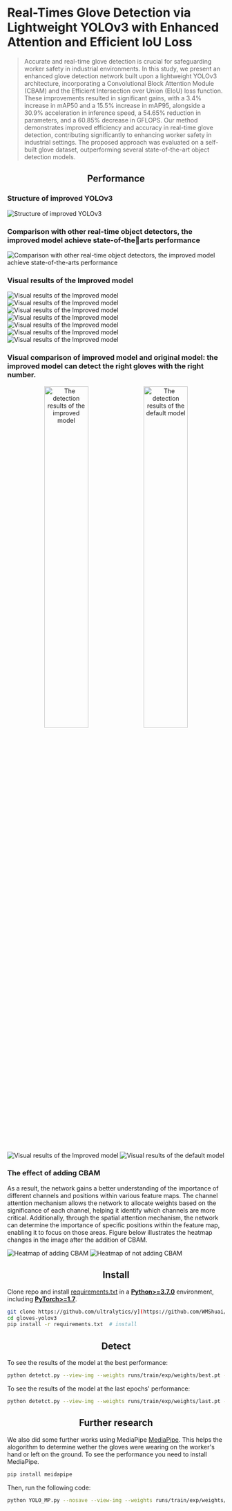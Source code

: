 # Real-Times Glove Detection via Lightweight YOLOv3 with Enhanced Attention and Efficient IoU Loss
> Accurate and real-time glove detection is crucial for safeguarding worker safety in industrial environments. In this study, we present an enhanced glove detection network built upon a lightweight YOLOv3 architecture, incorporating a Convolutional Block Attention Module (CBAM) and the Efficient Intersection over Union (EIoU) loss function. These improvements resulted in significant gains, with a 3.4% increase in mAP50 and a 15.5% increase in mAP95, alongside a 30.9% acceleration in inference speed, a 54.65% reduction in parameters, and a 60.85% decrease in GFLOPS. Our method demonstrates improved efficiency and accuracy in real-time glove detection, contributing significantly to enhancing worker safety in industrial settings. The proposed approach was evaluated on a self-built glove dataset, outperforming several state-of-the-art object detection models.

## <div align="center">Performance</div>
### Structure of improved YOLOv3
![Structure of improved YOLOv3](Figures/Figure7.png)

### Comparison with other real-time object detectors, the improved model achieve state-of-thearts performance
![Comparison with other real-time object detectors, the improved model achieve state-of-the-arts performance](Figures/Figure1.png)

### Visual results of the Improved model
![Visual results of the Improved model](Figures/Figure11_a.jpg)
![Visual results of the Improved model](Figures/Figure11_b.jpg)
![Visual results of the Improved model](Figures/Figure11_c.jpg)
![Visual results of the Improved model](Figures/Figure11_d.jpg)
![Visual results of the Improved model](Figures/Figure11_e.jpg)
![Visual results of the Improved model](Figures/Figure11_f.jpg)
![Visual results of the Improved model](Figures/Figure11_g.jpg)

### Visual comparison of improved model and original model: the improved model can detect the right gloves with the right number.
<p align="center">
  <img src="Figures/Figure14_a.jpg" alt="The detection results of the improved model" width="45%" />
  <img src="Figures/Figure14_b.jpg" alt="The detection results of the default model" width="45%" />
</p>

![Visual results of the Improved model](Figures/Figure14_c.jpg)
![Visual results of the default model](Figures/Figure14_d.jpg)

### The effect of adding CBAM
As a result, the network gains a better understanding of the importance of different channels and positions within various feature maps. The channel attention mechanism allows the network to allocate weights based on the significance of each channel, helping it identify which channels are more critical. Additionally, through the spatial attention mechanism, the network can determine the importance of specific positions within the feature map, enabling it to focus on those areas. Figure below illustrates the heatmap changes in the image after the addition of CBAM.

![Heatmap of adding CBAM](Figures/Figure12_b.png)
![Heatmap of not adding CBAM](Figures/Figure12_c.png)

## <div align="center">Install</div>
Clone repo and install [requirements.txt](https://github.com/ultralytics/yolov5/blob/master/requirements.txt) in a [**Python>=3.7.0**](https://www.python.org/) environment, including [**PyTorch>=1.7**](https://pytorch.org/get-started/locally/).

```bash
git clone https://github.com/ultralytics/y](https://github.com/WMShuai/gloves-yolov3.git  # clone
cd gloves-yolov3
pip install -r requirements.txt  # install
```
## <div align="center">Detect</div>
To see the results of the model at the best performance:

```bash
python detetct.py --view-img --weights runs/train/exp/weights/best.pt --source Test_Gloves_1.mp4
```

To see the results of the model at the last epochs' performance:

```bash
python detetct.py --view-img --weights runs/train/exp/weights/last.pt --source Test_Gloves_1.mp4
```

## <div align="center">Further research</div>
We also did some further works using MediaPipe [MediaPipe](https://developers.google.com/mediapipe). This helps the alogorithm to determine wether the gloves were wearing on the worker's hand or left on the ground. To see the performance you need to install MediaPipe.

```bash
pip install meidapipe
```

Then, run the following code:

```bash
python YOLO_MP.py --nosave --view-img --weights runs/train/exp/weights/best.pt --source Test_Gloves_1.mp4
```

